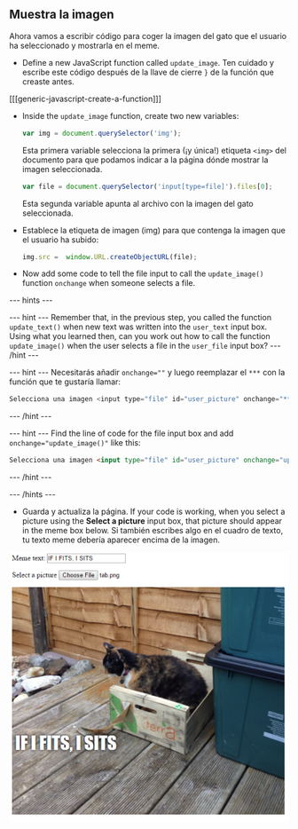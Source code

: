 ## Muestra la imagen

Ahora vamos a escribir código para coger la imagen del gato que el usuario ha seleccionado y mostrarla en el meme.

- Define a new JavaScript function called `update_image`. Ten cuidado y escribe este código después de la llave de cierre `}` de la función que creaste antes.

[[[generic-javascript-create-a-function]]]

- Inside the `update_image` function, create two new variables:

    ```javascript
    var img = document.querySelector('img');
    ```

    Esta primera variable selecciona la primera (¡y única!) etiqueta `<img>` del documento para que podamos indicar a la página dónde mostrar la imagen seleccionada.

    ```javascript
    var file = document.querySelector('input[type=file]').files[0];
    ```

    Esta segunda variable apunta al archivo con la imagen del gato seleccionada.

- Establece la etiqueta de imagen (img) para que contenga la imagen que el usuario ha subido:

    ```javascript
    img.src =  window.URL.createObjectURL(file);
    ```

- Now add some code to tell the file input to call the `update_image()` function `onchange` when someone selects a file.

--- hints ---

--- hint --- Remember that, in the previous step, you called the function `update_text()` when new text was written into the `user_text` input box. Using what you learned then, can you work out how to call the function `update_image()` when the user selects a file in the `user_file` input box? --- /hint ---

--- hint --- Necesitarás añadir `onchange=""` y luego reemplazar el `***` con la función que te gustaría llamar:
```javascript
Selecciona una imagen <input type="file" id="user_picture" onchange="***">
```
--- /hint ---

--- hint --- Find the line of code for the file input box and add `onchange="update_image()"` like this:
```html
Selecciona una imagen <input type="file" id="user_picture" onchange="update_image()">
```

--- /hint ---

--- /hints ---

- Guarda y actualiza la página. If your code is working, when you select a picture using the **Select a picture** input box, that picture should appear in the meme box below. Si también escribes algo en el cuadro de texto, tu texto meme debería aparecer encima de la imagen.

![Meme terminado](images/finished-meme.png)
